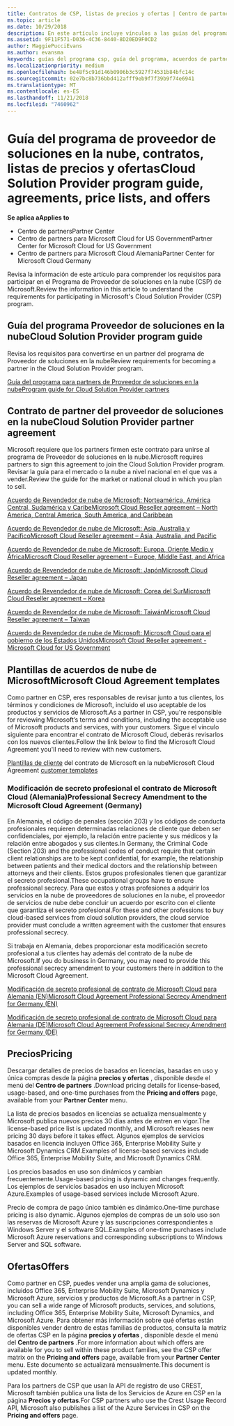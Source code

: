 ```yaml
---
title: Contratos de CSP, listas de precios y ofertas | Centro de partners
ms.topic: article
ms.date: 10/29/2018
description: En este artículo incluye vínculos a las guías del programa Proveedor de soluciones en la nube, acuerdos de partner, acuerdos de clientes, listas de precios y ofertas.
ms.assetid: 9F11F571-D036-4C36-8440-8D20ED9F0CD2
author: MaggiePucciEvans
ms.author: evansma
keywords: guías del programa csp, guía del programa, acuerdos de partners, acuerdo de clientes, listas de precios, ofertas
ms.localizationpriority: medium
ms.openlocfilehash: be48f5c91d146b0906b3c5927f74531b84bfc14c
ms.sourcegitcommit: 02e7bc8b736bbd412afff9eb9f7f39b9f74e6941
ms.translationtype: MT
ms.contentlocale: es-ES
ms.lasthandoff: 11/21/2018
ms.locfileid: "7460962"
---
```

# <a name="cloud-solution-provider-program-guide-agreements-price-lists-and-offers"></a><span data-ttu-id="2d9e1-104">Guía del programa de proveedor de soluciones en la nube, contratos, listas de precios y ofertas</span><span class="sxs-lookup"><span data-stu-id="2d9e1-104">Cloud Solution Provider program guide, agreements, price lists, and offers</span></span>

**<span data-ttu-id="2d9e1-105">Se aplica a</span><span class="sxs-lookup"><span data-stu-id="2d9e1-105">Applies to</span></span>**

-  <span data-ttu-id="2d9e1-106">Centro de partners</span><span class="sxs-lookup"><span data-stu-id="2d9e1-106">Partner Center</span></span>
-  <span data-ttu-id="2d9e1-107">Centro de partners para Microsoft Cloud for US Government</span><span class="sxs-lookup"><span data-stu-id="2d9e1-107">Partner Center for Microsoft Cloud for US Government</span></span>
-  <span data-ttu-id="2d9e1-108">Centro de partners para Microsoft Cloud Alemania</span><span class="sxs-lookup"><span data-stu-id="2d9e1-108">Partner Center for Microsoft Cloud Germany</span></span>


<span data-ttu-id="2d9e1-109">Revisa la información de este artículo para comprender los requisitos para participar en el Programa de Proveedor de soluciones en la nube (CSP) de Microsoft.</span><span class="sxs-lookup"><span data-stu-id="2d9e1-109">Review the information in this article to understand the requirements for participating in Microsoft's Cloud Solution Provider (CSP) program.</span></span> 

## <a name="cloud-solution-provider-program-guide"></a><span data-ttu-id="2d9e1-110">Guía del programa Proveedor de soluciones en la nube</span><span class="sxs-lookup"><span data-stu-id="2d9e1-110">Cloud Solution Provider program guide</span></span>


<span data-ttu-id="2d9e1-111">Revisa los requisitos para convertirse en un partner del programa de Proveedor de soluciones en la nube</span><span class="sxs-lookup"><span data-stu-id="2d9e1-111">Review requirements for becoming a partner in the Cloud Solution Provider program.</span></span>

[<span data-ttu-id="2d9e1-112">Guía del programa para partners de Proveedor de soluciones en la nube</span><span class="sxs-lookup"><span data-stu-id="2d9e1-112">Program guide for Cloud Solution Provider partners</span></span>](http://go.microsoft.com/fwlink/p/?LinkId=617100)

## <a name="cloud-solution-provider-partner-agreement"></a><span data-ttu-id="2d9e1-113">Contrato de partner del proveedor de soluciones en la nube</span><span class="sxs-lookup"><span data-stu-id="2d9e1-113">Cloud Solution Provider partner agreement</span></span>

<span data-ttu-id="2d9e1-114">Microsoft requiere que los partners firmen este contrato para unirse al programa de Proveedor de soluciones en la nube.</span><span class="sxs-lookup"><span data-stu-id="2d9e1-114">Microsoft requires partners to sign this agreement to join the Cloud Solution Provider program.</span></span> <span data-ttu-id="2d9e1-115">Revisar la guía para el mercado o la nube a nivel nacional en el que vas a vender.</span><span class="sxs-lookup"><span data-stu-id="2d9e1-115">Review the guide for the market or national cloud in which you plan to sell.</span></span>

[<span data-ttu-id="2d9e1-116">Acuerdo de Revendedor de nube de Microsoft: Norteamérica, América Central, Sudamérica y Caribe</span><span class="sxs-lookup"><span data-stu-id="2d9e1-116">Microsoft Cloud Reseller agreement – North America, Central America, South America, and Caribbean</span></span>](http://download.microsoft.com/download/2/C/8/2C8CAC17-FCE7-4F51-9556-4D77C7022DF5/MCRA2018_AOC_ENG_Sep2018_CR.pdf)

[<span data-ttu-id="2d9e1-117">Acuerdo de Revendedor de nube de Microsoft: Asia, Australia y Pacífico</span><span class="sxs-lookup"><span data-stu-id="2d9e1-117">Microsoft Cloud Reseller agreement – Asia, Australia, and Pacific</span></span>](http://download.microsoft.com/download/2/C/8/2C8CAC17-FCE7-4F51-9556-4D77C7022DF5/MCRA2018_APOC_ENG_Sep2018_CR.pdf)

[<span data-ttu-id="2d9e1-118">Acuerdo de Revendedor de nube de Microsoft: Europa, Oriente Medio y África</span><span class="sxs-lookup"><span data-stu-id="2d9e1-118">Microsoft Cloud Reseller agreement – Europe, Middle East, and Africa</span></span>](http://download.microsoft.com/download/2/C/8/2C8CAC17-FCE7-4F51-9556-4D77C7022DF5/MCRA2018_EOC_ENG_Sep2018_CR.pdf)

[<span data-ttu-id="2d9e1-119">Acuerdo de Revendedor de nube de Microsoft: Japón</span><span class="sxs-lookup"><span data-stu-id="2d9e1-119">Microsoft Cloud Reseller agreement – Japan</span></span>](http://download.microsoft.com/download/2/C/8/2C8CAC17-FCE7-4F51-9556-4D77C7022DF5/MCRA2018_JPN_ENG_Sep2018_CR.pdf)

[<span data-ttu-id="2d9e1-120">Acuerdo de Revendedor de nube de Microsoft: Corea del Sur</span><span class="sxs-lookup"><span data-stu-id="2d9e1-120">Microsoft Cloud Reseller agreement – Korea</span></span>](http://download.microsoft.com/download/2/C/8/2C8CAC17-FCE7-4F51-9556-4D77C7022DF5/MCRA2018_KOR_ENG_Sep2018_CR.pdf)

[<span data-ttu-id="2d9e1-121">Acuerdo de Revendedor de nube de Microsoft: Taiwán</span><span class="sxs-lookup"><span data-stu-id="2d9e1-121">Microsoft Cloud Reseller agreement – Taiwan</span></span>](http://download.microsoft.com/download/2/C/8/2C8CAC17-FCE7-4F51-9556-4D77C7022DF5/MCRA2018_TAI_ENG_Sep2018_CR.pdf)

[<span data-ttu-id="2d9e1-122">Acuerdo de Revendedor de nube de Microsoft: Microsoft Cloud para el gobierno de los Estados Unidos</span><span class="sxs-lookup"><span data-stu-id="2d9e1-122">Microsoft Cloud Reseller agreement - Microsoft Cloud for US Government</span></span>](http://download.microsoft.com/download/2/C/8/2C8CAC17-FCE7-4F51-9556-4D77C7022DF5/MCRA2018_AOC_USGCC_ENG_Sep2018_CR.pdf)


## <a name="microsoft-cloud-agreement-templates"></a><span data-ttu-id="2d9e1-123">Plantillas de acuerdos de nube de Microsoft</span><span class="sxs-lookup"><span data-stu-id="2d9e1-123">Microsoft Cloud Agreement templates</span></span>

<span data-ttu-id="2d9e1-124">Como partner en CSP, eres responsables de revisar junto a tus clientes, los términos y condiciones de Microsoft, incluido el uso aceptable de los productos y servicios de Microsoft.</span><span class="sxs-lookup"><span data-stu-id="2d9e1-124">As a partner in CSP, you're responsible for reviewing Microsoft’s terms and conditions, including the acceptable use of Microsoft products and services, with your customers.</span></span> <span data-ttu-id="2d9e1-125">Sigue el vínculo siguiente para encontrar el contrato de Microsoft Cloud, deberás revisarlos con los nuevos clientes.</span><span class="sxs-lookup"><span data-stu-id="2d9e1-125">Follow the link below to find the Microsoft Cloud Agreement you'll need to review with new customers.</span></span> 

<span data-ttu-id="2d9e1-126">[Plantillas de cliente](agreements.md) del contrato de Microsoft en la nube</span><span class="sxs-lookup"><span data-stu-id="2d9e1-126">Microsoft Cloud Agreement [customer templates](agreements.md)</span></span>

### <a name="professional-secrecy-amendment-to-the-microsoft-cloud-agreement-germany"></a><span data-ttu-id="2d9e1-127">Modificación de secreto profesional el contrato de Microsoft Cloud (Alemania)</span><span class="sxs-lookup"><span data-stu-id="2d9e1-127">Professional Secrecy Amendment to the Microsoft Cloud Agreement (Germany)</span></span>

<span data-ttu-id="2d9e1-128">En Alemania, el código de penales (sección 203) y los códigos de conducta profesionales requieren determinadas relaciones de cliente que deben ser confidenciales, por ejemplo, la relación entre paciente y sus médicos y la relación entre abogados y sus clientes.</span><span class="sxs-lookup"><span data-stu-id="2d9e1-128">In Germany, the Criminal Code (Section 203) and the professional codes of conduct require that certain client relationships are to be kept confidential, for example, the relationship between patients and their medical doctors and the relationship between attorneys and their clients.</span></span> <span data-ttu-id="2d9e1-129">Estos grupos profesionales tienen que garantizar el secreto profesional.</span><span class="sxs-lookup"><span data-stu-id="2d9e1-129">These occupational groups have to ensure professional secrecy.</span></span> <span data-ttu-id="2d9e1-130">Para que estos y otras profesiones a adquirir los servicios en la nube de proveedores de soluciones en la nube, el proveedor de servicios de nube debe concluir un acuerdo por escrito con el cliente que garantiza el secreto profesional.</span><span class="sxs-lookup"><span data-stu-id="2d9e1-130">For these and other professions to buy cloud-based services from cloud solution providers, the cloud service provider must conclude a written agreement with the customer that ensures professional secrecy.</span></span> 

<span data-ttu-id="2d9e1-131">Si trabaja en Alemania, debes proporcionar esta modificación secreto profesional a tus clientes hay además del contrato de la nube de Microsoft.</span><span class="sxs-lookup"><span data-stu-id="2d9e1-131">If you do business in Germany, you may need to provide this professional secrecy amendment to your customers there in addition to the Microsoft Cloud Agreement.</span></span>

[<span data-ttu-id="2d9e1-132">Modificación de secreto profesional de contrato de Microsoft Cloud para Alemania (EN)</span><span class="sxs-lookup"><span data-stu-id="2d9e1-132">Microsoft Cloud Agreement Professional Secrecy Amendment for Germany (EN)</span></span>](https://go.microsoft.com/fwlink/?linkid=2030827&clcid=0x409)

[<span data-ttu-id="2d9e1-133">Modificación de secreto profesional de contrato de Microsoft Cloud para Alemania (DE)</span><span class="sxs-lookup"><span data-stu-id="2d9e1-133">Microsoft Cloud Agreement Professional Secrecy Amendment for Germany (DE)</span></span>](https://go.microsoft.com/fwlink/?linkid=2030827&clcid=0x407)


## <a name="pricing"></a><span data-ttu-id="2d9e1-134">Precios</span><span class="sxs-lookup"><span data-stu-id="2d9e1-134">Pricing</span></span>


<span data-ttu-id="2d9e1-135">Descargar detalles de precios de basados en licencias, basadas en uso y única compras desde la página **precios y ofertas** , disponible desde el menú del **Centro de partners** .</span><span class="sxs-lookup"><span data-stu-id="2d9e1-135">Download pricing details for license-based, usage-based, and one-time purchases from the **Pricing and offers** page, available from your **Partner Center** menu.</span></span> 

<span data-ttu-id="2d9e1-136">La lista de precios basados en licencias se actualiza mensualmente y Microsoft publica nuevos precios 30 días antes de entren en vigor.</span><span class="sxs-lookup"><span data-stu-id="2d9e1-136">The license-based price list is updated monthly, and Microsoft releases new pricing 30 days before it takes effect.</span></span> <span data-ttu-id="2d9e1-137">Algunos ejemplos de servicios basados en licencia incluyen Office 365, Enterprise Mobility Suite y Microsoft Dynamics CRM.</span><span class="sxs-lookup"><span data-stu-id="2d9e1-137">Examples of license-based services include Office 365, Enterprise Mobility Suite, and Microsoft Dynamics CRM.</span></span> 

<span data-ttu-id="2d9e1-138">Los precios basados en uso son dinámicos y cambian frecuentemente.</span><span class="sxs-lookup"><span data-stu-id="2d9e1-138">Usage-based pricing is dynamic and changes frequently.</span></span> <span data-ttu-id="2d9e1-139">Los ejemplos de servicios basados en uso incluyen Microsoft Azure.</span><span class="sxs-lookup"><span data-stu-id="2d9e1-139">Examples of usage-based services include Microsoft Azure.</span></span>

<span data-ttu-id="2d9e1-140">Precio de compra de pago único también es dinámico.</span><span class="sxs-lookup"><span data-stu-id="2d9e1-140">One-time purchase pricing is also dynamic.</span></span> <span data-ttu-id="2d9e1-141">Algunos ejemplos de compras de un solo uso son las reservas de Microsoft Azure y las suscripciones correspondientes a Windows Server y el software SQL.</span><span class="sxs-lookup"><span data-stu-id="2d9e1-141">Examples of one-time purchases include Microsoft Azure reservations and corresponding subscriptions to Windows Server and SQL software.</span></span> 


## <a name="offers"></a><span data-ttu-id="2d9e1-142">Ofertas</span><span class="sxs-lookup"><span data-stu-id="2d9e1-142">Offers</span></span>


<span data-ttu-id="2d9e1-143">Como partner en CSP, puedes vender una amplia gama de soluciones, incluidos Office 365, Enterprise Mobility Suite, Microsoft Dynamics y Microsoft Azure, servicios y productos de Microsoft.</span><span class="sxs-lookup"><span data-stu-id="2d9e1-143">As a partner in CSP, you can sell a wide range of Microsoft products, services, and solutions, including Office 365, Enterprise Mobility Suite, Microsoft Dynamics, and Microsoft Azure.</span></span> <span data-ttu-id="2d9e1-144">Para obtener más información sobre qué ofertas están disponibles vender dentro de estas familias de productos, consulta la matriz de ofertas CSP en la página **precios y ofertas** , disponible desde el menú del **Centro de partners** .</span><span class="sxs-lookup"><span data-stu-id="2d9e1-144">For more information about which offers are available for you to sell within these product families, see the CSP offer matrix on the **Pricing and offers** page, available from your **Partner Center** menu.</span></span> <span data-ttu-id="2d9e1-145">Este documento se actualizará mensualmente.</span><span class="sxs-lookup"><span data-stu-id="2d9e1-145">This document is updated monthly.</span></span>

<span data-ttu-id="2d9e1-146">Para los partners de CSP que usan la API de registro de uso CREST, Microsoft también publica una lista de los Servicios de Azure en CSP en la página **Precios y ofertas**.</span><span class="sxs-lookup"><span data-stu-id="2d9e1-146">For CSP partners who use the Crest Usage Record API, Microsoft also publishes a list of the Azure Services in CSP on the **Pricing and offers** page.</span></span>



